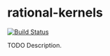 # rational-kernels

[![Build Status](https://travis-ci.org/ocramz/rational-kernels.png)](https://travis-ci.org/ocramz/rational-kernels)

TODO Description.
